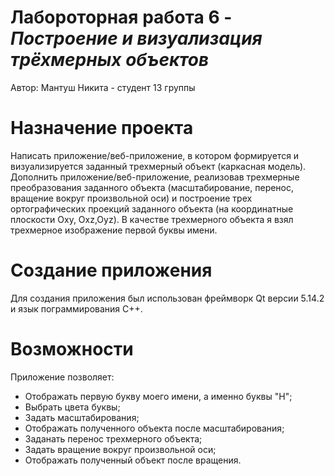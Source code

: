 # Лабороторная работа 6 - ___Построение и визуализация трёхмерных объектов___
Автор: Мантуш Никита - студент 13 группы

# Назначение проекта
Написать приложение/веб-приложение, в котором формируется и визуализируется
заданный трехмерный объект (каркасная модель). Дополнить приложение/веб-приложение, реализовав трехмерные преобразования
заданного объекта (масштабирование, перенос, вращение вокруг произвольной оси) и построение трех ортографических проекций заданного объекта (на координатные плоскости Oxy, Oxz,Oyz). В качестве трехмерного объекта я взял трехмерное изображение первой буквы имени.
# Создание приложения
Для создания приложения был использован фреймворк Qt версии 5.14.2 и язык пограммирования C++.
# Возможности
Приложение позволяет:
- Отображать первую букву моего имени, а именно буквы "Н";
- Выбрать цвета буквы;
- Задать масштабирования;
- Отображать полученного объекта после масштабирования;
- Заданать перенос трехмерного объекта;
- Задать вращение вокруг произвольной оси;
- Отображать полученный объект после вращения.
